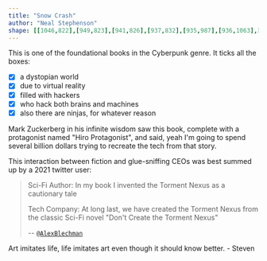 ```yaml
---
title: "Snow Crash"
author: "Neal Stephenson"
shape: [[1046,822],[949,823],[941,826],[937,832],[935,987],[936,1063],[934,1088],[935,1236],[932,1325],[931,1555],[930,1570],[928,1574],[927,1635],[931,1651],[942,1658],[988,1659],[1038,1658],[1048,1656],[1054,1650],[1054,1343],[1055,1219],[1057,1177],[1056,1133],[1058,834],[1056,828],[1053,825],[1047,823]]
---
```


This is one of the foundational books in the Cyberpunk genre. It ticks all the boxes:
- [x] a dystopian world
- [x] due to virtual reality
- [x] filled with hackers
- [x] who hack both brains and machines
- [x] also there are ninjas, for whatever reason

Mark Zuckerberg in his infinite wisdom saw this book, complete with a protagonist named "Hiro Protagonist", and said, yeah I'm going to spend several billion dollars trying to recreate the tech from that story.

This interaction between fiction and glue-sniffing CEOs was best summed up by a 2021 twitter user:

> Sci-Fi Author: In my book I invented the Torment Nexus as a cautionary tale
>
> Tech Company: At long last, we have created the Torment Nexus from the classic Sci-Fi novel "Don't Create the Torment Nexus"
>
> -- [`@AlexBlechman`](https://knowyourmeme.com/memes/torment-nexus#origin)

Art imitates life, life imitates art even though it should know better. - Steven
